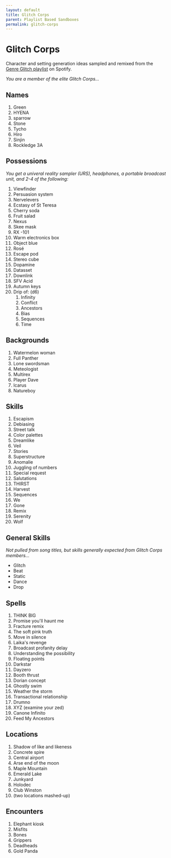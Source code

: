 ```yaml
---
layout: default
title: Glitch Corps
parent: Playlist Based Sandboxes
permalink: glitch-corps
---
```

# Glitch Corps

Character and setting generation ideas sampled and remixed from the [Genre Glitch playlist](https://open.spotify.com/playlist/37i9dQZF1DWUraJYejk11q?si=386d287df55a45fc) on Spotify.

*You are a member of the elite Glitch Corps…*

## Names

1. Green
2. HYENA
3. sparrow 
4. Stone
5. Tycho
6. Hiro
7. Sinjin
8. Rockledge 3A

## Possessions

*You get a univeral reality sampler (URS), headphones, a portable broadcast unit, and 2-4 of the following:*

1. Viewfinder
2. Persuasion system
3. Nervelevers
4. Ecstasy of St Teresa
5. Cherry soda
6. Fruit salad
7. Nexus
8. Skee mask
9. RX -101
10. Warm electronics box
11. Object blue
12. Rosé 
13. Escape pod
14. Stereo cube 
15. Dopamine
16. Datasset
17. Downlink
18. SFV Acid 
19. Autumn keys
20. Drip of: (d6)
       1. Infinity
       2. Conflict
       3. Ancestors
       4. Bias
       5. Sequences
       6. Time


## Backgrounds
1. Watermelon woman
2. Full Panther
3. Lone swordsman
4. Meteologist
5. Multirex
6. Player Dave
7. Icarus 
8. Natureboy

## Skills
1. Escapism
2. Debiasing
3. Street talk
4. Color palettes
5. Dreamlike
6. Veil
7. Stories
8. Superstructure
9. Anomalie
10. Juggling of numbers
11. Special request
12. Salutations
13. THIRST
14. Harvest
15. Sequences
16. We
17. Gone
18. Remix
19. Serenity
20. Wolf

## General Skills

*Not pulled from song titles, but skills generally expected from Glitch Corps members…*

- Glitch 
- Beat 
- Static 
- Dance 
- Drop

## Spells

1. THINK BIG
2. Promise you'll haunt me
3. Fracture remix
4. The soft pink truth 
5. Move in silence
6. Laika's revenge
7. Broadcast profanity delay
8. Understanding the possibility
9. Floating points
10. Darkstar
11. Dayzero 
12. Booth thrust
13. Dorian concept
14. Ghostly swim
15. Weather the storm
16. Transactional relationship
17. Drumno
18. XYZ (examine your zed)
19. Canone Infinito
20. Feed My Ancestors

## Locations

1. Shadow of like and likeness
2. Concrete spire
3. Central airport
4. Arse end of the moon
5. Maple Mountain 
6. Emerald Lake
7. Junkyard
8. Holodec
9. Club Winston
10. (two locations mashed-up)

## Encounters

1. Elephant kiosk
2. Misfits
3. Bones
4. Grippers
5. Deadheads
6. Gold Panda
